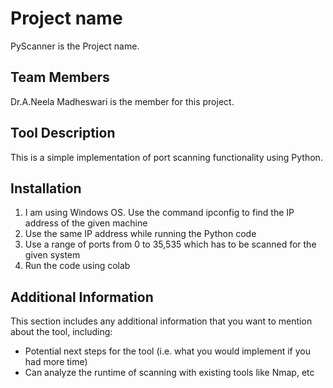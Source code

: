 # Project name
PyScanner is the Project name.
## Team Members
Dr.A.Neela Madheswari is the member for this project.

## Tool Description
This is a simple implementation of port scanning functionality using Python.

## Installation
1. I am using Windows OS. Use the command ipconfig to find the IP address of the given machine
2. Use the same IP address while running the Python code
3. Use a range of ports from 0 to 35,535 which has to be scanned for the given system
4. Run the code using colab

## Additional Information
This section includes any additional information that you want to mention about the tool, including:
- Potential next steps for the tool (i.e. what you would implement if you had more time)
- Can analyze the runtime of scanning with existing tools like Nmap, etc
